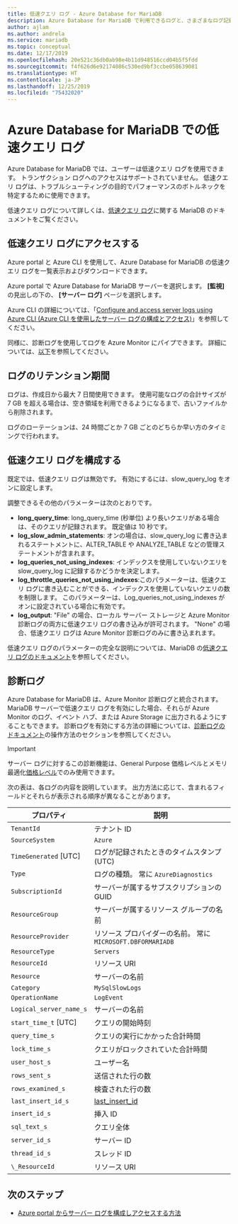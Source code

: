 ```yaml
---
title: 低速クエリ ログ - Azure Database for MariaDB
description: Azure Database for MariaDB で利用できるログと、さまざまなログ記録レベルを有効にするため利用可能なパラメーターについて説明します。
author: ajlam
ms.author: andrela
ms.service: mariadb
ms.topic: conceptual
ms.date: 12/17/2019
ms.openlocfilehash: 20e521c36db0ab98e4b11d948516ccd04b5f5fdd
ms.sourcegitcommit: f4f626d6e92174086c530ed9bf3ccbe058639081
ms.translationtype: HT
ms.contentlocale: ja-JP
ms.lasthandoff: 12/25/2019
ms.locfileid: "75432020"
---
```

# <a name="slow-query-logs-in-azure-database-for-mariadb"></a>Azure Database for MariaDB での低速クエリ ログ
Azure Database for MariaDB では、ユーザーは低速クエリ ログを使用できます。 トランザクション ログへのアクセスはサポートされていません。 低速クエリ ログは、トラブルシューティングの目的でパフォーマンスのボトルネックを特定するために使用できます。

低速クエリ ログについて詳しくは、[低速クエリ ログ](https://mariadb.com/kb/en/library/slow-query-log-overview/)に関する MariaDB のドキュメントをご覧ください。

## <a name="access-slow-query-logs"></a>低速クエリ ログにアクセスする
Azure portal と Azure CLI を使用して、Azure Database for MariaDB の低速クエリ ログを一覧表示およびダウンロードできます。

Azure portal で Azure Database for MariaDB サーバーを選択します。 **[監視]** の見出しの下の、 **[サーバー ログ]** ページを選択します。

Azure CLI の詳細については、「[Configure and access server logs using Azure CLI (Azure CLI を使用したサーバー ログの構成とアクセス)](howto-configure-server-logs-cli.md)」を参照してください。

同様に、診断ログを使用してログを Azure Monitor にパイプできます。 詳細については、[以下](concepts-server-logs.md#diagnostic-logs)を参照してください。

## <a name="log-retention"></a>ログのリテンション期間
ログは、作成日から最大 7 日間使用できます。 使用可能なログの合計サイズが 7 GB を超える場合は、空き領域を利用できるようになるまで、古いファイルから削除されます。

ログのローテーションは、24 時間ごとか 7 GB ごとのどちらか早い方のタイミングで行われます。

## <a name="configure-slow-query-logging"></a>低速クエリ ログを構成する
既定では、低速クエリ ログは無効です。 有効にするには、slow_query_log をオンに設定します。

調整できるその他のパラメーターは次のとおりです。

- **long_query_time**: long_query_time (秒単位) より長いクエリがある場合は、そのクエリが記録されます。 既定値は 10 秒です。
- **log_slow_admin_statements**: オンの場合は、slow_query_log に書き込まれるステートメントに、ALTER_TABLE や ANALYZE_TABLE などの管理ステートメントが含まれます。
- **log_queries_not_using_indexes**: インデックスを使用していないクエリを slow_query_log に記録するかどうかを決定します。
- **log_throttle_queries_not_using_indexes**:このパラメーターは、低速クエリ ログに書き込むことができる、インデックスを使用していないクエリの数を制限します。 このパラメーターは、Log_queries_not_using_indexes がオンに設定されている場合に有効です。
- **log_output**: "File" の場合、ローカル サーバー ストレージと Azure Monitor 診断ログの両方に低速クエリ ログの書き込みが許可されます。 "None" の場合、低速クエリ ログは Azure Monitor 診断ログのみに書き込まれます。 

低速クエリ ログのパラメーターの完全な説明については、MariaDB の[低速クエリ ログのドキュメント](https://mariadb.com/kb/en/library/slow-query-log-overview/)を参照してください。

## <a name="diagnostic-logs"></a>診断ログ
Azure Database for MariaDB は、Azure Monitor 診断ログと統合されます。 MariaDB サーバーで低速クエリ ログを有効にした場合、それらが Azure Monitor のログ、イベント ハブ、または Azure Storage に出力されるようにすることもできます。 診断ログを有効にする方法の詳細については、[診断ログのドキュメント](../azure-monitor/platform/resource-logs-overview.md)の操作方法のセクションを参照してください。

> [!IMPORTANT]
> サーバー ログに対するこの診断機能は、General Purpose 価格レベルとメモリ最適化[価格レベル](concepts-pricing-tiers.md)でのみ使用できます。

次の表は、各ログの内容を説明しています。 出力方法に応じて、含まれるフィールドとそれらが表示される順序が異なることがあります。

| **プロパティ** | **説明** |
|---|---|
| `TenantId` | テナント ID |
| `SourceSystem` | `Azure` |
| `TimeGenerated` [UTC] | ログが記録されたときのタイムスタンプ (UTC) |
| `Type` | ログの種類。 常に `AzureDiagnostics` |
| `SubscriptionId` | サーバーが属するサブスクリプションの GUID |
| `ResourceGroup` | サーバーが属するリソース グループの名前 |
| `ResourceProvider` | リソース プロバイダーの名前。 常に `MICROSOFT.DBFORMARIADB` |
| `ResourceType` | `Servers` |
| `ResourceId` | リソース URI |
| `Resource` | サーバーの名前 |
| `Category` | `MySqlSlowLogs` |
| `OperationName` | `LogEvent` |
| `Logical_server_name_s` | サーバーの名前 |
| `start_time_t` [UTC] | クエリの開始時刻 |
| `query_time_s` | クエリの実行にかかった合計時間 |
| `lock_time_s` | クエリがロックされていた合計時間 |
| `user_host_s` | ユーザー名 |
| `rows_sent_s` | 送信された行の数 |
| `rows_examined_s` | 検査された行の数 |
| `last_insert_id_s` | [last_insert_id](https://mariadb.com/kb/en/library/last_insert_id/) |
| `insert_id_s` | 挿入 ID |
| `sql_text_s` | クエリ全体 |
| `server_id_s` | サーバー ID |
| `thread_id_s` | スレッド ID |
| `\_ResourceId` | リソース URI |

## <a name="next-steps"></a>次のステップ
- [Azure portal からサーバー ログを構成しアクセスする方法](howto-configure-server-logs-portal.md)
